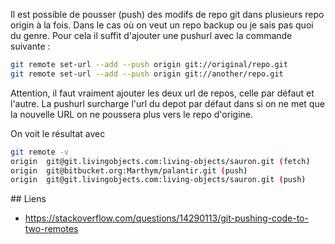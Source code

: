 Il est possible de pousser (push) des modifs de repo git dans plusieurs repo origin à la fois. Dans le cas où on veut
un repo backup ou je sais pas quoi du genre. Pour cela il suffit d'ajouter une pushurl avec la commande suivante :

```sh
git remote set-url --add --push origin git://original/repo.git
git remote set-url --add --push origin git://another/repo.git
```

Attention, il faut vraiment ajouter les deux url de repos, celle par défaut et l'autre. La pushurl surcharge l'url du
depot par défaut dans si on ne met que la nouvelle URL on ne poussera plus vers le repo d'origine.

On voit le résultat avec 

```sh
git remote -v
origin  git@git.livingobjects.com:living-objects/sauron.git (fetch)
origin  git@bitbucket.org:Marthym/palantir.git (push)
origin  git@git.livingobjects.com:living-objects/sauron.git (push)
```

## Liens
* https://stackoverflow.com/questions/14290113/git-pushing-code-to-two-remotes

<!-- --- tags: git -->